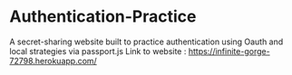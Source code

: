 # Authentication-Practice
A secret-sharing website built to practice authentication using Oauth and local strategies via passport.js 
Link to website : https://infinite-gorge-72798.herokuapp.com/
